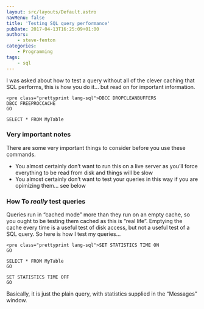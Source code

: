 ```yaml
---
layout: src/layouts/Default.astro
navMenu: false
title: 'Testing SQL query performance'
pubDate: 2017-04-13T16:25:09+01:00
authors:
    - steve-fenton
categories:
    - Programming
tags:
    - sql
---
```


I was asked about how to test a query without all of the clever caching that SQL performs, this is how you do it… but read on for important information.

```
<pre class="prettyprint lang-sql">DBCC DROPCLEANBUFFERS
DBCC FREEPROCCACHE 
GO

SELECT * FROM MyTable
```
### Very important notes

There are some very important things to consider before you use these commands.

- You almost certainly don’t want to run this on a live server as you’ll force everything to be read from disk and things will be slow
- You almost certainly don’t want to test your queries in this way if you are opimizing them… see below

### How To *really* test queries

Queries run in “cached mode” more than they run on an empty cache, so you ought to be testing them cached as this is “real life”. Emptying the cache every time is a useful test of disk access, but not a useful test of a SQL query. So here is how I test my queries…

```
<pre class="prettyprint lang-sql">SET STATISTICS TIME ON
GO

SELECT * FROM MyTable
GO

SET STATISTICS TIME OFF
GO
```
Basically, it is just the plain query, with statistics supplied in the “Messages” window.